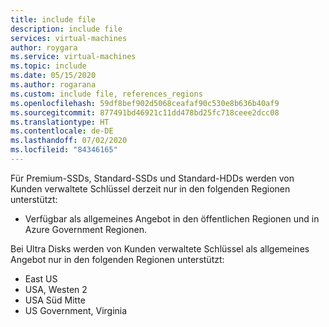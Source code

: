 ```yaml
---
title: include file
description: include file
services: virtual-machines
author: roygara
ms.service: virtual-machines
ms.topic: include
ms.date: 05/15/2020
ms.author: rogarana
ms.custom: include file, references_regions
ms.openlocfilehash: 59df8bef902d5068ceafaf90c530e8b636b40af9
ms.sourcegitcommit: 877491bd46921c11dd478bd25fc718ceee2dcc08
ms.translationtype: HT
ms.contentlocale: de-DE
ms.lasthandoff: 07/02/2020
ms.locfileid: "84346165"
---
```

Für Premium-SSDs, Standard-SSDs und Standard-HDDs werden von Kunden verwaltete Schlüssel derzeit nur in den folgenden Regionen unterstützt:

- Verfügbar als allgemeines Angebot in den öffentlichen Regionen und in Azure Government Regionen.

Bei Ultra Disks werden von Kunden verwaltete Schlüssel als allgemeines Angebot nur in den folgenden Regionen unterstützt:

- East US
- USA, Westen 2
- USA Süd Mitte 
- US Government, Virginia 
